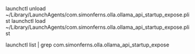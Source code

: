 launchctl unload ~/Library/LaunchAgents/com.simonferns.olla.ollama_api_startup_expose.plist
launchctl load ~/Library/LaunchAgents/com.simonferns.olla.ollama_api_startup_expose.plist

launchctl list | grep com.simonferns.olla.ollama_api_startup_expose

